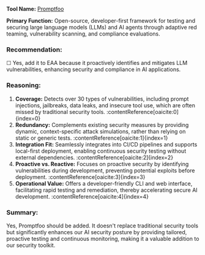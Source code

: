 **Tool Name:** [Promptfoo](https://www.promptfoo.dev/)

**Primary Function:** Open-source, developer-first framework for testing and securing large language models (LLMs) and AI agents through adaptive red teaming, vulnerability scanning, and compliance evaluations.

### Recommendation:

☐ Yes, add it to EAA because it proactively identifies and mitigates LLM vulnerabilities, enhancing security and compliance in AI applications.

### Reasoning:

1. **Coverage:** Detects over 30 types of vulnerabilities, including prompt injections, jailbreaks, data leaks, and insecure tool use, which are often missed by traditional security tools. :contentReference[oaicite:0]{index=0}
2. **Redundancy:** Complements existing security measures by providing dynamic, context-specific attack simulations, rather than relying on static or generic tests. :contentReference[oaicite:1]{index=1}
3. **Integration Fit:** Seamlessly integrates into CI/CD pipelines and supports local-first deployment, enabling continuous security testing without external dependencies. :contentReference[oaicite:2]{index=2}
4. **Proactive vs. Reactive:** Focuses on proactive security by identifying vulnerabilities during development, preventing potential exploits before deployment. :contentReference[oaicite:3]{index=3}
5. **Operational Value:** Offers a developer-friendly CLI and web interface, facilitating rapid testing and remediation, thereby accelerating secure AI development. :contentReference[oaicite:4]{index=4}

### Summary:

Yes, Promptfoo should be added. It doesn't replace traditional security tools but significantly enhances our AI security posture by providing tailored, proactive testing and continuous monitoring, making it a valuable addition to our security toolkit.
